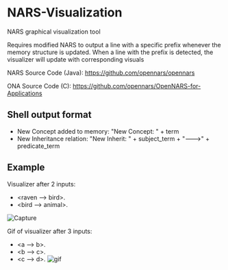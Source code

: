 # NARS-Visualization
NARS graphical visualization tool

Requires modified NARS to output a line with a specific prefix whenever the memory structure is updated. When a line with the prefix is detected, the visualizer will update with corresponding visuals

NARS Source Code (Java): https://github.com/opennars/opennars

ONA Source Code (C): https://github.com/opennars/OpenNARS-for-Applications

Shell output format
------------------------------
- New Concept added to memory: "New Concept: " + term
- New Inheritance relation: "New Inherit: " + subject_term + "--->" + predicate_term


Example
-------------------------------------
Visualizer after 2 inputs:
- <raven --> bird>.
- <bird --> animal>.

![Capture](https://user-images.githubusercontent.com/15344554/95002493-aec63c00-05a2-11eb-8f95-061b32b75bb1.PNG)

Gif of visualizer after 3 inputs:
- <a --> b>.
- <b --> c>.
- <c --> d>.
![gif](https://user-images.githubusercontent.com/15344554/95003691-80029280-05af-11eb-9a9a-3228bbd82fea.gif)

